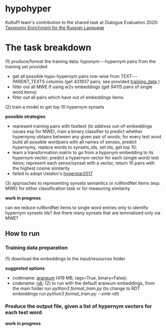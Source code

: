 # hypohyper
KuKuPl team's contribution to the shared task at Dialogue Evaluation 2020: [Taxonomy Enrichment for the Russian Language](https://competitions.codalab.org/competitions/22168)

# The task breakdown

(1) produce/format the training data: hyponym---hypernym pairs from the training set provided 
* get all possible hypo-hypernym pairs row-wise from TEXT---PARENT\_TEXTS columns (get 431937 pairs, see provided [training\_data](https://github.com/dialogue-evaluation/taxonomy-enrichment/blob/master/data/training_data/training_nouns.tsv) )
* filter out all MWE if using w2v embeddings (get 94115 pairs of single word items)
* filter out all pairs which have out of embeddings items

(2) train a model to get top 10 hypernym synsets

**possible strategies**

* represent training pairs with fasttext (to address out-of-embeddings issues esp for MWE), train a binary classifier to predict whether hypernymy obtains between any given pair of words; for every test word build all possible wordpairs with all names of senses, predict hypernymy, replace words to synsets_ids, set ids, get top 10;
* learn a transformation matrix to go from a hyponym embedding to its hypernym vector; predict a hypernym vector for each (single word) test items; represent each sense/synset with a vector, return 10 pairs with the highest cosine similarity 
* failed to adopt Ustalov's [hyperstar2017](https://arxiv.org/pdf/1707.03903) 

(3) approaches to representing synsets semantics or ruWordNet items (esp. MWE) for either classification task or for measuring similarity

**work in progress**

can we reduce ruWordNet items to single word entries only to identify hypernym synsets ids? Are there many synsets that are lemmatized only via MWE?

## How to run

### Training data preparation
(1) download the embeddings to the input/resources folder

**suggested options**

* codename: [araneum](https://rusvectores.org/static/models/araneum_upos_skipgram_600_2_2017.bin.gz) (419 MB, tags=True, binary=False); 
* codename: [rdt](http://panchenko.me/data/dsl-backup/w2v-ru/all.norm-sz500-w10-cb0-it3-min5.w2v (13 GiB, tags=False, binary=True, embeddings from Russian Distributional Thesaurus)); 
(2) to run with the default araneum embeddings, from the main folder run _python3 format\_train.py_ (to change to RDT embeddings run _python3 format\_train.py --emb rdt_)

### Produce the output file, given a list of hypernym vectors for each test word

**work in progress**

